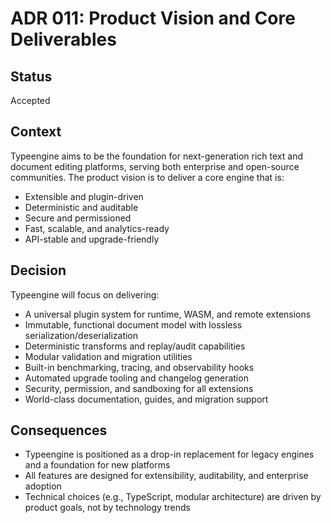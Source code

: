 # ADR 011: Product Vision and Core Deliverables

## Status
Accepted

## Context
Typeengine aims to be the foundation for next-generation rich text and document editing platforms, serving both enterprise and open-source communities. The product vision is to deliver a core engine that is:
- Extensible and plugin-driven
- Deterministic and auditable
- Secure and permissioned
- Fast, scalable, and analytics-ready
- API-stable and upgrade-friendly

## Decision
Typeengine will focus on delivering:
- A universal plugin system for runtime, WASM, and remote extensions
- Immutable, functional document model with lossless serialization/deserialization
- Deterministic transforms and replay/audit capabilities
- Modular validation and migration utilities
- Built-in benchmarking, tracing, and observability hooks
- Automated upgrade tooling and changelog generation
- Security, permission, and sandboxing for all extensions
- World-class documentation, guides, and migration support

## Consequences
- Typeengine is positioned as a drop-in replacement for legacy engines and a foundation for new platforms
- All features are designed for extensibility, auditability, and enterprise adoption
- Technical choices (e.g., TypeScript, modular architecture) are driven by product goals, not by technology trends

